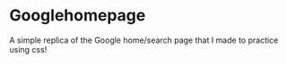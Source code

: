 # Googlehomepage
A simple replica of the Google home/search page that I made to practice using css!
